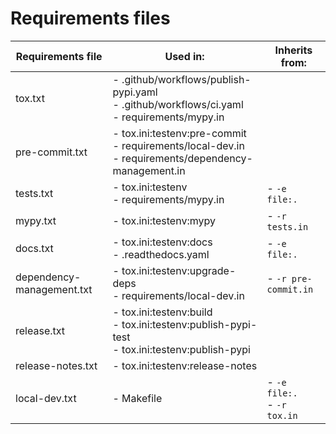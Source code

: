 # Requirements files

| Requirements file         | Used in:                                                                                               | Inherits from:                 |
|---------------------------|--------------------------------------------------------------------------------------------------------|--------------------------------|
| tox.txt                   | - .github/workflows/publish-pypi.yaml<br>- .github/workflows/ci.yaml<br>- requirements/mypy.in         |                                |
| pre-commit.txt            | - tox.ini:testenv:pre-commit<br>- requirements/local-dev.in<br>- requirements/dependency-management.in |                                |
| tests.txt                 | - tox.ini:testenv<br>- requirements/mypy.in                                                            | - `-e file:.`                  |
| mypy.txt                  | - tox.ini:testenv:mypy                                                                                 | - `-r tests.in`                |
| docs.txt                  | - tox.ini:testenv:docs<br>- .readthedocs.yaml                                                          | - `-e file:.`                  |
| dependency-management.txt | - tox.ini:testenv:upgrade-deps<br>- requirements/local-dev.in                                          | - `-r pre-commit.in`           |
| release.txt               | - tox.ini:testenv:build<br>- tox.ini:testenv:publish-pypi-test<br>- tox.ini:testenv:publish-pypi       |                                |
| release-notes.txt         | - tox.ini:testenv:release-notes                                                                        |                                |
| local-dev.txt             | - Makefile                                                                                             | - `-e file:.`<br>- `-r tox.in` |
